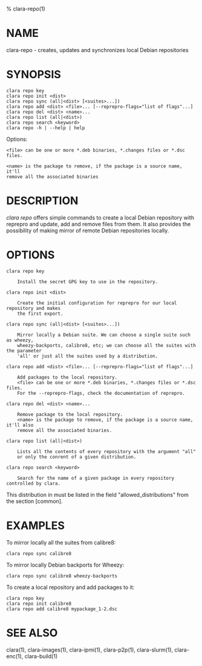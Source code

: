 % clara-repo(1)

# NAME

clara-repo - creates, updates and synchronizes local Debian repositories

# SYNOPSIS

    clara repo key
    clara repo init <dist>
    clara repo sync (all|<dist> [<suites>...])
    clara repo add <dist> <file>... [--reprepro-flags="list of flags"...]
    clara repo del <dist> <name>...
    clara repo list (all|<dist>)
    clara repo search <keyword>
    clara repo -h | --help | help

Options:

    <file> can be one or more *.deb binaries, *.changes files or *.dsc files.

    <name> is the package to remove, if the package is a source name, it'll
    remove all the associated binaries

# DESCRIPTION

*clara repo* offers simple commands to create a local Debian repository with reprepro and
update, add and remove files from them. It also provides the possibility of making mirror
of remote Debian repositories locally.

# OPTIONS

    clara repo key

        Install the secret GPG key to use in the repository.

    clara repo init <dist>

        Create the initial configuration for reprepro for our local repository and makes
        the first export.

    clara repo sync (all|<dist> [<suites>...])

        Mirror locally a Debian suite. We can choose a single suite such as wheezy,
        wheezy-backports, calibre8, etc; we can choose all the suites with the parameter
        'all' or just all the suites used by a distribution.

    clara repo add <dist> <file>... [--reprepro-flags="list of flags"...]

        Add packages to the local repository.
        <file> can be one or more *.deb binaries, *.changes files or *.dsc files.
        For the --reprepro-flags, check the documentation of reprepro.

    clara repo del <dist> <name>...

        Remove package to the local repository.
        <name> is the package to remove, if the package is a source name, it'll also
        remove all the associated binaries.

    clara repo list (all|<dist>)

        Lists all the contents of every repository with the argument "all"
        or only the conrent of a given distribution.

    clara repo search <keyword>

        Search for the name of a given package in every repository controlled by clara.

This distribution in <dist> must be listed in the field "allowed_distributions" from the section [common].

# EXAMPLES

To mirror locally all the suites from calibre8:

    clara repo sync calibre8

To mirror locally Debian backports for Wheezy:

    clara repo sync calibre8 wheezy-backports

To create a local repository and add packages to it:

    clara repo key
    clara repo init calibre8
    clara repo add calibre8 mypackage_1-2.dsc

# SEE ALSO

clara(1), clara-images(1), clara-ipmi(1), clara-p2p(1), clara-slurm(1), clara-enc(1), clara-build(1)
